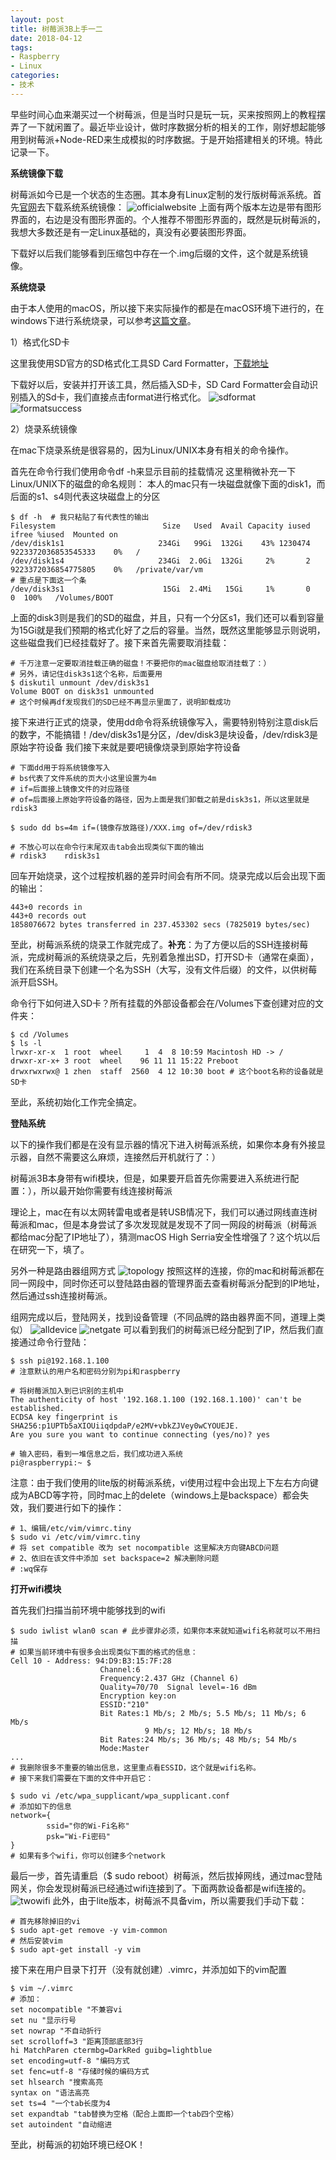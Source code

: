 ```yaml
---
layout: post
title: 树莓派3B上手一二
date: 2018-04-12
tags: 
- Raspberry
- Linux
categories: 
- 技术
---
```


早些时间心血来潮买过一个树莓派，但是当时只是玩一玩，买来按照网上的教程摆弄了一下就闲置了。最近毕业设计，做时序数据分析的相关的工作，刚好想起能够用到树莓派+Node-RED来生成模拟的时序数据。于是开始搭建相关的环境。特此记录一下。

<!-- more -->

**系统镜像下载**

树莓派如今已是一个状态的生态圈。其本身有Linux定制的发行版树莓派系统。首先[官网](https://www.raspberrypi.org/downloads/raspbian/)去下载系统系统镜像：
![officialwebsite](https://cdn.jsdelivr.net/gh/w4ngzhen/CDN/images/post/2018-04-12-raspberry-system/officialwebsite.png)
上面有两个版本左边是带有图形界面的，右边是没有图形界面的。个人推荐不带图形界面的，既然是玩树莓派的，我想大多数还是有一定Linux基础的，真没有必要装图形界面。

下载好以后我们能够看到压缩包中存在一个.img后缀的文件，这个就是系统镜像。

**系统烧录**

由于本人使用的macOS，所以接下来实际操作的都是在macOS环境下进行的，在windows下进行系统烧录，可以参考[这篇文章](https://blog.csdn.net/u012313335/article/details/53405734)。

1）格式化SD卡

这里我使用SD官方的SD格式化工具SD Card Formatter，[下载地址](https://www.sdcard.org/chs/downloads/formatter_4/index.html)

下载好以后，安装并打开该工具，然后插入SD卡，SD Card Formatter会自动识别插入的Sd卡，我们直接点击format进行格式化。
![sdformat](https://cdn.jsdelivr.net/gh/w4ngzhen/CDN/images/post/2018-04-12-raspberry-system/sdformat.png)
![formatsuccess](https://cdn.jsdelivr.net/gh/w4ngzhen/CDN/images/post/2018-04-12-raspberry-system/formatsuccess.png)

2）烧录系统镜像

在mac下烧录系统是很容易的，因为Linux/UNIX本身有相关的命令操作。

首先在命令行我们使用命令df -h来显示目前的挂载情况
这里稍微补充一下Linux/UNIX下的磁盘的命名规则：
本人的mac只有一块磁盘就像下面的disk1，而后面的s1、s4则代表这块磁盘上的分区
```shell
$ df -h  # 我只粘贴了有代表性的输出
Filesystem                        Size   Used  Avail Capacity iused               ifree %iused  Mounted on
/dev/disk1s1                     234Gi   99Gi  132Gi    43% 1230474 9223372036853545333    0%   /
/dev/disk1s4                     234Gi  2.0Gi  132Gi     2%       2 9223372036854775805    0%   /private/var/vm
# 重点是下面这一个条
/dev/disk3s1                      15Gi  2.4Mi   15Gi     1%       0                   0  100%   /Volumes/BOOT
```
上面的disk3则是我们的SD的磁盘，并且，只有一个分区s1，我们还可以看到容量为15Gi就是我们预期的格式化好了之后的容量。当然，既然这里能够显示则说明，这些磁盘我们已经挂载好了。接下来首先需要取消挂载：
```shell
# 千万注意一定要取消挂载正确的磁盘！不要把你的mac磁盘给取消挂载了：）
# 另外，请记住disk3s1这个名称，后面要用
$ diskutil unmount /dev/disk3s1
Volume BOOT on disk3s1 unmounted
# 这个时候再df发现我们的SD已经不再显示里面了，说明卸载成功
```
接下来进行正式的烧录，使用dd命令将系统镜像写入，需要特别特别注意disk后的数字，不能搞错！/dev/disk3s1是分区，/dev/disk3是块设备，/dev/rdisk3是原始字符设备
我们接下来就是要吧镜像烧录到原始字符设备
```shell
# 下面dd用于将系统镜像写入
# bs代表了文件系统的页大小这里设置为4m
# if=后面接上镜像文件的对应路径
# of=后面接上原始字符设备的路径，因为上面是我们卸载之前是disk3s1，所以这里就是rdisk3

$ sudo dd bs=4m if=(镜像存放路径)/XXX.img of=/dev/rdisk3

# 不放心可以在命令行末尾双击tab会出现类似下面的输出
# rdisk3    rdisk3s1
```
回车开始烧录，这个过程按机器的差异时间会有所不同。烧录完成以后会出现下面的输出：
```shell
443+0 records in
443+0 records out
1858076672 bytes transferred in 237.453302 secs (7825019 bytes/sec)
```
至此，树莓派系统的烧录工作就完成了。**补充**：为了方便以后的SSH连接树莓派，完成树莓派的系统烧录之后，先别着急推出SD，打开SD卡（通常在桌面），我们在系统目录下创建一个名为SSH（大写，没有文件后缀）的文件，以供树莓派开启SSH。

命令行下如何进入SD卡？所有挂载的外部设备都会在/Volumes下查创建对应的文件夹：

```shell
$ cd /Volumes
$ ls -l
lrwxr-xr-x  1 root  wheel     1  4  8 10:59 Macintosh HD -> /
drwxr-xr-x+ 3 root  wheel    96 11 11 15:22 Preboot
drwxrwxrwx@ 1 zhen  staff  2560  4 12 10:30 boot # 这个boot名称的设备就是SD卡
```
至此，系统初始化工作完全搞定。

**登陆系统**

以下的操作我们都是在没有显示器的情况下进入树莓派系统，如果你本身有外接显示器，自然不需要这么麻烦，连接然后开机就行了：）

树莓派3B本身带有wifi模块，但是，如果要开启首先你需要进入系统进行配置：），所以最开始你需要有线连接树莓派

理论上，mac在有以太网转雷电或者是转USB情况下，我们可以通过网线直连树莓派和mac，但是本身尝试了多次发现就是发现不了同一网段的树莓派（树莓派都给mac分配了IP地址了），猜测macOS High Serria安全性增强了？这个坑以后在研究一下，填了。

另外一种是路由器组网方式
![topology](https://cdn.jsdelivr.net/gh/w4ngzhen/CDN/images/post/2018-04-12-raspberry-system/topology.png)
按照这样的连接，你的mac和树莓派都在同一网段中，同时你还可以登陆路由器的管理界面去查看树莓派分配到的IP地址，然后通过ssh连接树莓派。

组网完成以后，登陆网关，找到设备管理（不同品牌的路由器界面不同，道理上类似）
![alldevice](https://cdn.jsdelivr.net/gh/w4ngzhen/CDN/images/post/2018-04-12-raspberry-system/alldevice.png)
![netgate](https://cdn.jsdelivr.net/gh/w4ngzhen/CDN/images/post/2018-04-12-raspberry-system/netgate.png)
可以看到我们的树莓派已经分配到了IP，然后我们直接通过命令行登陆：
```shell
$ ssh pi@192.168.1.100
# 注意默认的用户名和密码分别为pi和raspberry

# 将树莓派加入到已识别的主机中
The authenticity of host '192.168.1.100 (192.168.1.100)' can't be established.
ECDSA key fingerprint is SHA256:p1UPTb5aXIOUiiqdpdaP/e2MV+vbkZJVey0wCYOUEJE.
Are you sure you want to continue connecting (yes/no)? yes

# 输入密码，看到一堆信息之后，我们成功进入系统
pi@raspberrypi:~ $
```
注意：由于我们使用的lite版的树莓派系统，vi使用过程中会出现上下左右方向键成为ABCD等字符，同时mac上的delete（windows上是backspace）都会失效，我们要进行如下的操作：
```shell
# 1、编辑/etc/vim/vimrc.tiny
$ sudo vi /etc/vim/vimrc.tiny
# 将 set compatible 改为 set nocompatible 这里解决方向键ABCD问题
# 2、依旧在该文件中添加 set backspace=2 解决删除问题
# :wq保存
```
**打开wifi模块**

首先我们扫描当前环境中能够找到的wifi
```shell
$ sudo iwlist wlan0 scan # 此步骤非必须，如果你本来就知道wifi名称就可以不用扫描
# 如果当前环境中有很多会出现类似下面的格式的信息：
Cell 10 - Address: 94:D9:B3:15:7F:28
                    Channel:6
                    Frequency:2.437 GHz (Channel 6)
                    Quality=70/70  Signal level=-16 dBm
                    Encryption key:on
                    ESSID:"210"
                    Bit Rates:1 Mb/s; 2 Mb/s; 5.5 Mb/s; 11 Mb/s; 6 Mb/s
                              9 Mb/s; 12 Mb/s; 18 Mb/s
                    Bit Rates:24 Mb/s; 36 Mb/s; 48 Mb/s; 54 Mb/s
                    Mode:Master
...
# 我删除很多不重要的输出信息，这里重点看ESSID，这个就是wifi名称。
# 接下来我们需要在下面的文件中开启它：

$ sudo vi /etc/wpa_supplicant/wpa_supplicant.conf
# 添加如下的信息
network={
        ssid="你的Wi-Fi名称"
        psk="Wi-Fi密码"
}
# 如果有多个wifi，你可以创建多个network
```
最后一步，首先请重启（$ sudo reboot）树莓派，然后拔掉网线，通过mac登陆网关，你会发现树莓派已经通过wifi连接到了。下面两款设备都是wifi连接的。
![twowifi](https://cdn.jsdelivr.net/gh/w4ngzhen/CDN/images/post/2018-04-12-raspberry-system/twowifi.png)
此外，由于lite版本，树莓派不具备vim，所以需要我们手动下载：
```shell
# 首先移除掉旧的vi
$ sudo apt-get remove -y vim-common
# 然后安装vim
$ sudo apt-get install -y vim
```
接下来在用户目录下打开（没有就创建）.vimrc，并添加如下的vim配置
```shell
$ vim ~/.vimrc
# 添加：
set nocompatible "不兼容vi
set nu "显示行号
set nowrap "不自动折行
set scrolloff=3 "距离顶部底部3行
hi MatchParen ctermbg=DarkRed guibg=lightblue
set encoding=utf-8 "编码方式
set fenc=utf-8 "存储时候的编码方式
set hlsearch "搜索高亮
syntax on "语法高亮
set ts=4 "一个tab长度为4
set expandtab "tab替换为空格（配合上面即一个tab四个空格）
set autoindent "自动缩进
```
至此，树莓派的初始环境已经OK！
